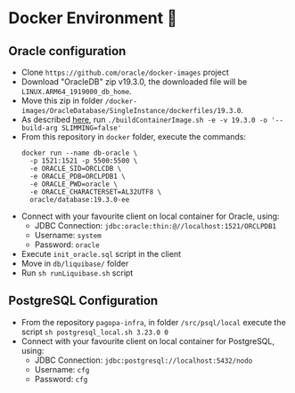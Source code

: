 # Docker Environment 🐳

## Oracle configuration
 - Clone `https://github.com/oracle/docker-images` project
 - Download "OracleDB" zip v19.3.0, the downloaded file will be `LINUX.ARM64_1919000_db_home`. 
 - Move this zip in folder `/docker-images/OracleDatabase/SingleInstance/dockerfiles/19.3.0`.
 - As described [here](https://github.com/oracle/docker-images/blob/main/OracleDatabase/SingleInstance/README.md), run `./buildContainerImage.sh -e -v 19.3.0 -o '--build-arg SLIMMING=false'`
 - From this repository in `docker` folder, execute the commands:
     ```
     docker run --name db-oracle \
       -p 1521:1521 -p 5500:5500 \
       -e ORACLE_SID=ORCLCDB \
       -e ORACLE_PDB=ORCLPDB1 \
       -e ORACLE_PWD=oracle \
       -e ORACLE_CHARACTERSET=AL32UTF8 \
       oracle/database:19.3.0-ee
     ```
 - Connect with your favourite client on local container for Oracle, using:
   - JDBC Connection: `jdbc:oracle:thin:@//localhost:1521/ORCLPDB1`
   - Username: `system`
   - Password: `oracle`
 - Execute `init_oracle.sql` script in the client
 - Move in `db/liquibase/` folder
 - Run `sh runLiquibase.sh` script

## PostgreSQL Configuration
 - From the repository `pagopa-infra`, in folder `/src/psql/local` execute the script `sh postgresql_local.sh 3.23.0 0`
 - Connect with your favourite client on local container for PostgreSQL, using:
    - JDBC Connection: `jdbc:postgresql://localhost:5432/nodo`
    - Username: `cfg`
    - Password: `cfg`
